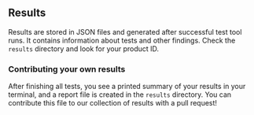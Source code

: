 ## Results

Results are stored in JSON files and generated after successful test tool runs.
It contains information about tests and other findings. Check the `results`
directory and look for your product ID.

### Contributing your own results

After finishing all tests, you see a printed summary of your results in your
terminal, and a report file is created in the `results` directory. You can
contribute this file to our collection of results with a pull request!

